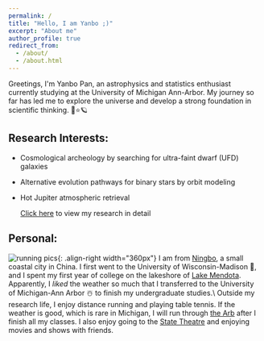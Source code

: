 ```yaml
---
permalink: /
title: "Hello, I am Yanbo ;)"
excerpt: "About me"
author_profile: true
redirect_from: 
  - /about/
  - /about.html
---
```


Greetings, I'm Yanbo Pan, an astrophysics and statistics enthusiast currently studying at the University of Michigan Ann-Arbor. My journey so far has led me to explore the universe and develop a strong foundation in scientific thinking. 🌌⭐🪐

## Research Interests:
- Cosmological archeology by searching for ultra-faint dwarf (UFD) galaxies
- Alternative evolution pathways for binary stars by orbit modeling
- Hot Jupiter atmospheric retrieval

  [Click here](https://yanbopanpi.github.io/yanbo_pan.github.io//publications/) to view my research in detail


## Personal:
![running pics](https://yanbopanpi.github.io/yanbo_pan.github.io//images/marathon.jpg){: .align-right width="360px"}
I am from [Ningbo](https://en.wikipedia.org/wiki/Ningbo), a small coastal city in China. I first went to the University of Wisconsin-Madison 🦡, and I spent my first year of college on the lakeshore of [Lake Mendota](https://lakeshorepreserve.wisc.edu/visit/places/lake-mendota/). Apparently, I *liked* the weather so much that I transferred to the University of Michigan-Ann Arbor ☃️ to finish my undergraduate studies.\\
Outside my research life, I enjoy distance running and playing table tennis. If the weather is good, which is rare in Michigan, I will run through [the Arb](https://mbgna.umich.edu/nichols-arboretum/) after I finish all my classes. I also enjoy going to the [State Theatre](https://michtheater.org/) and enjoying movies and shows with friends.  



